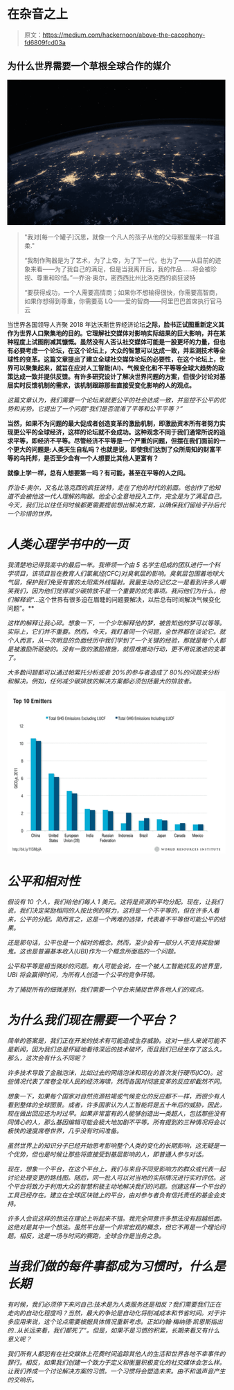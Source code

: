 # 在杂音之上

> 原文：<https://medium.com/hackernoon/above-the-cacophony-fd6809fcd03a>

## 为什么世界需要一个草根全球合作的媒介

![](img/bda4ad7eaf7742703c4a637de0b4f350.png)

> "我对[每一个罐子]沉思，就像一个凡人的孩子从他的父母那里醒来一样温柔."
> 
> “我制作陶器是为了艺术，为了上帝，为了下一代，也为了——从目前的迹象来看——为了我自己的满足，但是当我离开后，我的作品……将会被珍视、尊重和珍惜。”—乔治·奥尔，密西西比州比洛克西的疯狂波特
> 
> “要获得成功，一个人需要高情商；如果你不想输得很快，你需要高智商，如果你想得到尊重，你需要高 LQ——爱的智商——阿里巴巴首席执行官马云

当世界各国领导人齐聚 2018 年达沃斯世界经济论坛[](https://medium.com/u/7d44f110eb09?source=post_page-----fd6809fcd03a--------------------------------)**之际，脸书正试图重新定义其作为世界人口聚集地的目的。它理解社交媒体对影响实际结果的巨大影响，并在某种程度上试图削减其慷慨。虽然没有人否认社交媒体可能是一股更坏的力量，但也有必要考虑一个论坛，在这个论坛上，大众的智慧可以达成一致，并监测技术等全球性的变革。这篇文章提出了建立全球社交媒体论坛的必要性，在这个论坛上，世界可以聚集起来，就旨在应对人工智能(AI)、气候变化和不平等等全球大趋势的政策达成一致并提供反馈。有许多研究设计了解决世界问题的方案，但很少讨论对基层实时反馈机制的需求，该机制跟踪那些直接受变化影响的人的观点。**

*这篇文章认为，我们需要一个论坛来就更公平的社会达成一致，并监控不公平的优势和劣势。它提出了一个问题“我们是否混淆了平等和公平平等？”*

**当然，如果不为问题的最大促成者创造变革的激励机制，即激励资本所有者努力实现更公平的全球经济，这样的论坛就不会成功。这种观念不同于我们通常所说的追求平等，即经济不平等。尽管经济不平等是一个严重的问题，但摆在我们面前的一个更大的问题是:人类天生自私吗？也就是说，即使我们达到了众所周知的财富平等的乌托邦，是否至少会有一个人想要比其他人更富有？**

**就像上学一样，总有人想要第一吗？有可能，甚至在平等的人之间。**

*乔治·E·奥尔，又名比洛克西的疯狂波特，走在了他的时代的前面。他创作了他知道不会被他这一代人理解的陶器。他全心全意地投入工作，完全是为了满足自己。今天，我们比以往任何时候都更需要提前想出解决方案，以确保我们留给子孙后代一个珍惜的世界。*

# *人类心理学书中的一页*

*我清楚地记得我高中的最后一年。我带领一个由 5 名学生组成的团队进行一个科学项目，该项目旨在教育人们氯氟烃(CFC)对臭氧层的影响。臭氧层包围着地球大气层，保护我们免受有害的太阳紫外线辐射。我最生动的记忆之一是看到许多人嘲笑我们，因为他们觉得减少碳排放不是一个重要的优先事项。我问他们为什么，他们解释说*“…这个世界有很多迫在眉睫的问题要解决，以后总有时间解决气候变化问题”。**

*这样的解释让我心碎。想象一下，一个少年解释他的梦，被告知他的梦可以等等。实际上，它们并不重要。然而，今天，我盯着同一个问题，全世界都在谈论它。就个人而言，从一次明显的负面经历中我们学到了一个关键的经验，那就是每个人都是被激励所驱使的。没有一致的激励措施，就很难推动行动，更不用说激进的变革了。*

*大多数问题都可以通过帕累托分析或者 20%的参与者造成了 80%的问题来分析和解决。例如，任何减少碳排放的解决方案都必须包括最大的排放者。*

*![](img/6fcd66f1ed825fcedb8665176b71531a.png)*

# *公平和相对性*

*假设有 10 个人，我们给他们每人 1 美元。这将是资源的平均分配。现在，让我们说，我们决定奖励相同的人按比例的努力，这将是一个不平等的，但在许多人看来，公平的分配。简而言之，这是一个两难的选择，代表着不平等但可能公平的结果。*

*还是那句话，公平也是一个相对的概念。然而，至少会有一部分人不支持奖励懒鬼。这也是普遍基本收入(UBI)作为一个概念所面临的一个问题。*

*公平和平等是相当微妙的问题。有人可能会说，在一个被人工智能扰乱的世界里，UBI 将会赢得时间，为所有人创造一个公平的竞争环境。*

*为了捕捉所有的细微差别，我们需要一个平台来捕捉世界各地人们的观点。*

# *为什么我们现在需要一个平台？*

*简单的答案是，我们正在开发的技术有可能造成生存威胁。这对一些人来说可能不是新闻，因为我们总是怀疑地看待深远的技术破坏，而且我们已经生存了这么久。那么，这次会有什么不同呢？*

*许多技术导致了金融泡沫，比如过去的网络泡沫和现在的首次发行硬币(ICO)。这些情况代表了席卷全球人民的经济海啸，然而各国对彻底变革的反应却截然不同。*

*想象一下，如果每个国家对自然资源枯竭或气候变化的反应都不一样，而很少有人看到整体的全球图景。或者，许多国家认为人工智能将是五十年后的威胁，因此，现在做出回应还为时过早。如果非常富有的人能够创造出一类超人，包括那些没有同情心的人，那么基因编辑可能会极大地加剧不平等。所有提到的三种情况将会以极快的速度席卷世界，几乎没有时间准备。*

*虽然世界上的知识分子已经开始思考影响整个人类的变化的长期影响，这无疑是一个优势，但也是时候让那些将直接受到基层影响的人，即普通人参与对话。*

*现在，想象一个平台，在这个平台上，我们与来自不同受影响方的群众或代表一起讨论处理变更的路线图。随后，同一批人可以对当地的实际情况进行实时评估。这个平台将致力于利用大众的智慧积极主动地解决我们的问题。创建这样一个平台的工具已经存在。建立在全球区块链上的平台，由对参与者负有信托责任的基金会支持。*

*许多人会说这样的想法在理论上听起来不错。我完全同意许多想法没有超越纸面。这绝对是其中一个想法。虽然平台是一个非常宏观的概念，但它不再是一个理论问题。相反，这是一场与时间的赛跑，全球合作是当务之急。*

# *当我们做的每件事都成为习惯时，什么是长期*

*有时候，我们必须停下来问自己:技术是为人类服务还是相反？我们需要我们正在走向的自动化程度吗？当然，最大的争论是自动化将削减成本和节省时间。对于许多应用来说，这个论点需要根据具体情况重新考虑。正如约翰·梅纳德·凯恩斯指出的..从长远来看，我们都死了”。但是，如果不是习惯的积累，长期来看又有什么意义呢？*

*我们所有人都犯有在社交媒体上花费时间追踪其他人的生活和世界各地不幸事件的罪行。相反，如果我们创建一个致力于定义和衡量积极变化的社交媒体会怎么样。让我们养成一个讨论解决方案的习惯。一个习惯将会塑造未来。由不和谐声音产生的交响乐。*